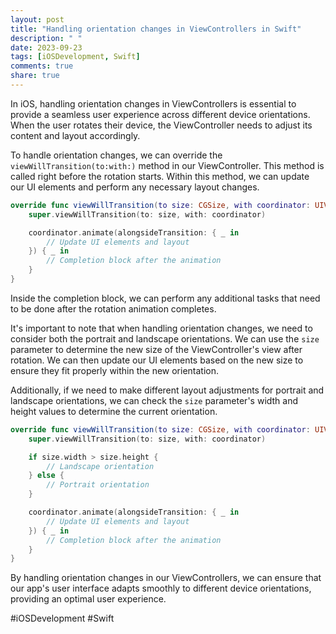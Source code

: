 ```yaml
---
layout: post
title: "Handling orientation changes in ViewControllers in Swift"
description: " "
date: 2023-09-23
tags: [iOSDevelopment, Swift]
comments: true
share: true
---
```


In iOS, handling orientation changes in ViewControllers is essential to provide a seamless user experience across different device orientations. When the user rotates their device, the ViewController needs to adjust its content and layout accordingly.

To handle orientation changes, we can override the `viewWillTransition(to:with:)` method in our ViewController. This method is called right before the rotation starts. Within this method, we can update our UI elements and perform any necessary layout changes.

```swift
override func viewWillTransition(to size: CGSize, with coordinator: UIViewControllerTransitionCoordinator) {
    super.viewWillTransition(to: size, with: coordinator)

    coordinator.animate(alongsideTransition: { _ in
        // Update UI elements and layout
    }) { _ in
        // Completion block after the animation
    }
}
```

Inside the completion block, we can perform any additional tasks that need to be done after the rotation animation completes.

It's important to note that when handling orientation changes, we need to consider both the portrait and landscape orientations. We can use the `size` parameter to determine the new size of the ViewController's view after rotation. We can then update our UI elements based on the new size to ensure they fit properly within the new orientation.

Additionally, if we need to make different layout adjustments for portrait and landscape orientations, we can check the `size` parameter's width and height values to determine the current orientation.

```swift
override func viewWillTransition(to size: CGSize, with coordinator: UIViewControllerTransitionCoordinator) {
    super.viewWillTransition(to: size, with: coordinator)

    if size.width > size.height {
        // Landscape orientation
    } else {
        // Portrait orientation
    }

    coordinator.animate(alongsideTransition: { _ in
        // Update UI elements and layout
    }) { _ in
        // Completion block after the animation
    }
}
```

By handling orientation changes in our ViewControllers, we can ensure that our app's user interface adapts smoothly to different device orientations, providing an optimal user experience.

#iOSDevelopment #Swift